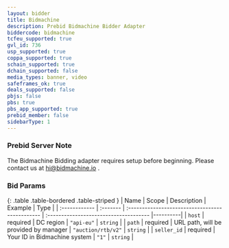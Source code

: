 ```yaml
---
layout: bidder
title: Bidmachine
description: Prebid Bidmachine Bidder Adapter
biddercode: bidmachine
tcfeu_supported: true
gvl_id: 736
usp_supported: true
coppa_supported: true
schain_supported: true
dchain_supported: false
media_types: banner, video
safeframes_ok: true
deals_supported: false
pbjs: false
pbs: true
pbs_app_supported: true
prebid_member: false
sidebarType: 1
---
```


### Prebid Server Note

The Bidmachine Bidding adapter requires setup before beginning. Please contact us at <hi@bidmachine.io> .

### Bid Params

{: .table .table-bordered .table-striped }
| Name          | Scope    | Description                                     | Example                                | Type     |
| :------------ | :------- | :---------------------------------------------- | :------------------------------------- |----------|
| `host`        | required | DC region                                       | `"api-eu"`                             | `string` |
| `path`        | required | URL path, will be provided by manager           | `"auction/rtb/v2"`                     | `string` |
| `seller_id`   | required | Your ID in Bidmachine system                    | `"1"`                                  | `string` |
